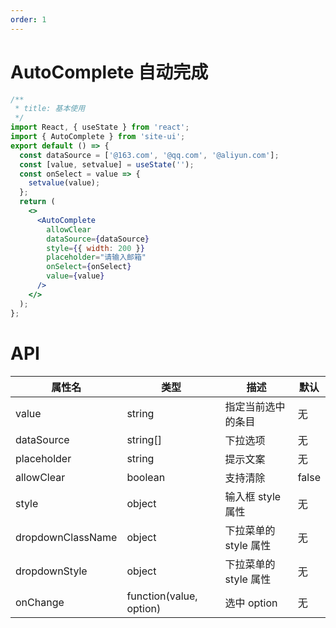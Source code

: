 ```yaml
---
order: 1
---
```


# AutoComplete 自动完成

```jsx
/**
 * title: 基本使用
 */
import React, { useState } from 'react';
import { AutoComplete } from 'site-ui';
export default () => {
  const dataSource = ['@163.com', '@qq.com', '@aliyun.com'];
  const [value, setvalue] = useState('');
  const onSelect = value => {
    setvalue(value);
  };
  return (
    <>
      <AutoComplete
        allowClear
        dataSource={dataSource}
        style={{ width: 200 }}
        placeholder="请输入邮箱"
        onSelect={onSelect}
        value={value}
      />
    </>
  );
};
```

# API

| **属性名**        | **类型**                | **描述**              | **默认** |
| ----------------- | ----------------------- | --------------------- | -------- |
| value             | string                  | 指定当前选中的条目    | 无       |
| dataSource        | string[]                | 下拉选项              | 无       |
| placeholder       | string                  | 提示文案              | 无       |
| allowClear        | boolean                 | 支持清除              | false    |
| style             | object                  | 输入框 style 属性     | 无       |
| dropdownClassName | object                  | 下拉菜单的 style 属性 | 无       |
| dropdownStyle     | object                  | 下拉菜单的 style 属性 | 无       |
| onChange          | function(value, option) | 选中 option           | 无       |
